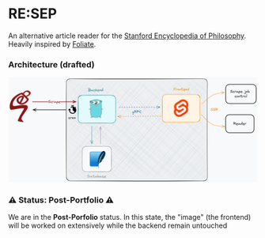 # RE:SEP
An alternative article reader for the [Stanford Encyclopedia of
Philosophy](https://plato.stanford.edu). Heavily inspired by
[Foliate](https://johnfactotum.github.io/foliate/).

### Architecture (drafted)
![architecture](docs/architecture.png)

### :warning: Status: Post-Portfolio :warning:
We are in the **Post-Porfolio** status. In this state, the "image" (the
frontend) will be worked on extensively while the backend remain untouched
